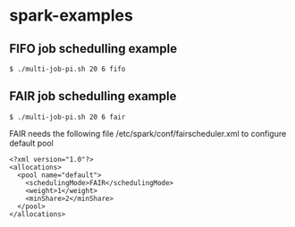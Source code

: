 # spark-examples

## FIFO job schedulling example
```
$ ./multi-job-pi.sh 20 6 fifo
```

## FAIR job schedulling example
```
$ ./multi-job-pi.sh 20 6 fair
```

FAIR needs the following file /etc/spark/conf/fairscheduler.xml to configure default pool

```
<?xml version="1.0"?>
<allocations>
  <pool name="default">
    <schedulingMode>FAIR</schedulingMode>
    <weight>1</weight>
    <minShare>2</minShare>
  </pool>
</allocations>
```
